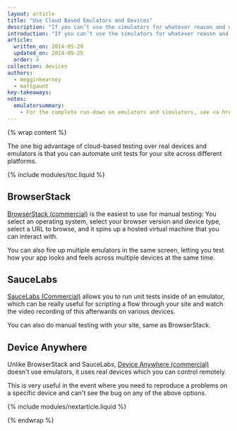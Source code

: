 ```yaml
---
layout: article
title: "Use Cloud Based Emulators and Devices"
description: "If you can’t use the simulators for whatever reason and don't have access to real devices, then cloud based simulators are the next best thing."
introduction: "If you can’t use the simulators for whatever reason and don't have access to real devices, then cloud based simulators are the next best thing."
article:
  written_on: 2014-05-29
  updated_on: 2014-09-25
  order: 4
collection: devices
authors:
  - megginkearney
  - mattgaunt
key-takeaways:
notes:
  emulatorsummary:
    - For the complete run-down on emulators and simulators, see <a href="http://www.mobilexweb.com/emulators">Mobile Emulators & Simulators: The Ultimate Guide</a>.
---
```

{% wrap content %}

The one big advantage of cloud-based testing over real devices and emulators is
that you can automate unit tests for your site across different platforms.

{% include modules/toc.liquid %}

## BrowserStack

[BrowserStack (commercial)](https://www.browserstack.com/automate) is the
easiest to use for manual testing: You select an operating system,
select your browser version and device type, select a URL to browse, and it
spins up a hosted virtual machine that you can interact with.

You can also fire up multiple emulators in the same screen, letting you test how
your app looks and feels across multiple devices at the same time.

## SauceLabs

[SauceLabs (Commercial)](https://saucelabs.com/) allows you to run unit tests
inside of an emulator, which can be really useful for scripting a flow through
your site and watch the video recording of this afterwards on various devices.

You can also do manual testing with your site, same as BrowserStack.

## Device Anywhere

Unlike BrowserStack and SauceLabs, [Device Anywhere
(commercial)](http://www.keynote.com/solutions/testing/mobile-testing) doesn't
use emulators, it uses real devices which you can control remotely.

This is very useful in the event where you need to reproduce a problems on a
specific device and can't see the bug on any of the above options.

{% include modules/nextarticle.liquid %}

{% endwrap %}
